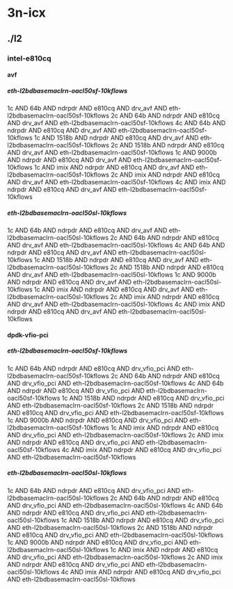 # 3n-icx
## ./l2
### intel-e810cq
#### avf
##### eth-l2bdbasemaclrn-oacl50sf-10kflows
1c AND 64b AND ndrpdr AND e810cq AND drv_avf AND eth-l2bdbasemaclrn-oacl50sf-10kflows
2c AND 64b AND ndrpdr AND e810cq AND drv_avf AND eth-l2bdbasemaclrn-oacl50sf-10kflows
4c AND 64b AND ndrpdr AND e810cq AND drv_avf AND eth-l2bdbasemaclrn-oacl50sf-10kflows
1c AND 1518b AND ndrpdr AND e810cq AND drv_avf AND eth-l2bdbasemaclrn-oacl50sf-10kflows
2c AND 1518b AND ndrpdr AND e810cq AND drv_avf AND eth-l2bdbasemaclrn-oacl50sf-10kflows
1c AND 9000b AND ndrpdr AND e810cq AND drv_avf AND eth-l2bdbasemaclrn-oacl50sf-10kflows
1c AND imix AND ndrpdr AND e810cq AND drv_avf AND eth-l2bdbasemaclrn-oacl50sf-10kflows
2c AND imix AND ndrpdr AND e810cq AND drv_avf AND eth-l2bdbasemaclrn-oacl50sf-10kflows
4c AND imix AND ndrpdr AND e810cq AND drv_avf AND eth-l2bdbasemaclrn-oacl50sf-10kflows
##### eth-l2bdbasemaclrn-oacl50sl-10kflows
1c AND 64b AND ndrpdr AND e810cq AND drv_avf AND eth-l2bdbasemaclrn-oacl50sl-10kflows
2c AND 64b AND ndrpdr AND e810cq AND drv_avf AND eth-l2bdbasemaclrn-oacl50sl-10kflows
4c AND 64b AND ndrpdr AND e810cq AND drv_avf AND eth-l2bdbasemaclrn-oacl50sl-10kflows
1c AND 1518b AND ndrpdr AND e810cq AND drv_avf AND eth-l2bdbasemaclrn-oacl50sl-10kflows
2c AND 1518b AND ndrpdr AND e810cq AND drv_avf AND eth-l2bdbasemaclrn-oacl50sl-10kflows
1c AND 9000b AND ndrpdr AND e810cq AND drv_avf AND eth-l2bdbasemaclrn-oacl50sl-10kflows
1c AND imix AND ndrpdr AND e810cq AND drv_avf AND eth-l2bdbasemaclrn-oacl50sl-10kflows
2c AND imix AND ndrpdr AND e810cq AND drv_avf AND eth-l2bdbasemaclrn-oacl50sl-10kflows
4c AND imix AND ndrpdr AND e810cq AND drv_avf AND eth-l2bdbasemaclrn-oacl50sl-10kflows
#### dpdk-vfio-pci
##### eth-l2bdbasemaclrn-oacl50sf-10kflows
1c AND 64b AND ndrpdr AND e810cq AND drv_vfio_pci AND eth-l2bdbasemaclrn-oacl50sf-10kflows
2c AND 64b AND ndrpdr AND e810cq AND drv_vfio_pci AND eth-l2bdbasemaclrn-oacl50sf-10kflows
4c AND 64b AND ndrpdr AND e810cq AND drv_vfio_pci AND eth-l2bdbasemaclrn-oacl50sf-10kflows
1c AND 1518b AND ndrpdr AND e810cq AND drv_vfio_pci AND eth-l2bdbasemaclrn-oacl50sf-10kflows
2c AND 1518b AND ndrpdr AND e810cq AND drv_vfio_pci AND eth-l2bdbasemaclrn-oacl50sf-10kflows
1c AND 9000b AND ndrpdr AND e810cq AND drv_vfio_pci AND eth-l2bdbasemaclrn-oacl50sf-10kflows
1c AND imix AND ndrpdr AND e810cq AND drv_vfio_pci AND eth-l2bdbasemaclrn-oacl50sf-10kflows
2c AND imix AND ndrpdr AND e810cq AND drv_vfio_pci AND eth-l2bdbasemaclrn-oacl50sf-10kflows
4c AND imix AND ndrpdr AND e810cq AND drv_vfio_pci AND eth-l2bdbasemaclrn-oacl50sf-10kflows
##### eth-l2bdbasemaclrn-oacl50sl-10kflows
1c AND 64b AND ndrpdr AND e810cq AND drv_vfio_pci AND eth-l2bdbasemaclrn-oacl50sl-10kflows
2c AND 64b AND ndrpdr AND e810cq AND drv_vfio_pci AND eth-l2bdbasemaclrn-oacl50sl-10kflows
4c AND 64b AND ndrpdr AND e810cq AND drv_vfio_pci AND eth-l2bdbasemaclrn-oacl50sl-10kflows
1c AND 1518b AND ndrpdr AND e810cq AND drv_vfio_pci AND eth-l2bdbasemaclrn-oacl50sl-10kflows
2c AND 1518b AND ndrpdr AND e810cq AND drv_vfio_pci AND eth-l2bdbasemaclrn-oacl50sl-10kflows
1c AND 9000b AND ndrpdr AND e810cq AND drv_vfio_pci AND eth-l2bdbasemaclrn-oacl50sl-10kflows
1c AND imix AND ndrpdr AND e810cq AND drv_vfio_pci AND eth-l2bdbasemaclrn-oacl50sl-10kflows
2c AND imix AND ndrpdr AND e810cq AND drv_vfio_pci AND eth-l2bdbasemaclrn-oacl50sl-10kflows
4c AND imix AND ndrpdr AND e810cq AND drv_vfio_pci AND eth-l2bdbasemaclrn-oacl50sl-10kflows